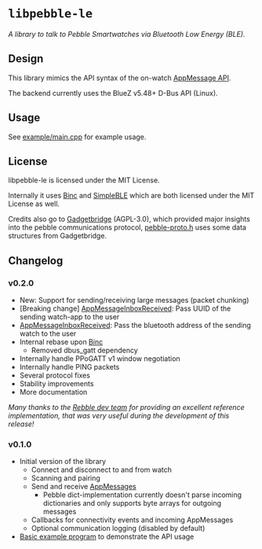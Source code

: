 # `libpebble-le`

_A library to talk to Pebble Smartwatches via Bluetooth Low Energy (BLE)._

## Design

This library mimics the API syntax of the on-watch [AppMessage API](https://developer.rebble.io/developer.pebble.com/docs/c/Foundation/AppMessage/index.html).

The backend currently uses the BlueZ v5.48+ D-Bus API (Linux).

## Usage

See [example/main.cpp](example/main.cpp) for example usage.

## License

libpebble-le is licensed under the MIT License.

Internally it uses [Binc](https://github.com/weliem/bluez_inc) and [SimpleBLE](https://github.com/OpenBluetoothToolbox/SimpleBLE) which are both licensed under the MIT License as well.

Credits also go to [Gadgetbridge](https://codeberg.org/Freeyourgadget/Gadgetbridge) (AGPL-3.0), which provided major insights into the pebble communications protocol, [pebble-proto.h](src/pebble-proto.h) uses some data structures from Gadgetbridge.

## Changelog

### v0.2.0

* New: Support for sending/receiving large messages (packet chunking)
* [Breaking change] [AppMessageInboxReceived](include/pebble-le/pebble-types.h#L66): Pass UUID of the sending watch-app to the user
* [AppMessageInboxReceived](include/pebble-le/pebble-types.h#L66): Pass the bluetooth address of the sending watch to the user
* Internal rebase upon [Binc](https://github.com/weliem/bluez_inc)
  * Removed dbus_gatt dependency
* Internally handle PPoGATT v1 window negotiation
* Internally handle PING packets
* Several protocol fixes
* Stability improvements
* More documentation

_Many thanks to the [Rebble dev team](https://github.com/pebble-dev/mobile-app/blob/master/android/app/src/main/kotlin/io/rebble/cobble/bluetooth) for providing an excellent reference implementation, that was very useful during the development of this release!_

### v0.1.0

* Initial version of the library
  * Connect and disconnect to and from watch
  * Scanning and pairing
  * Send and receive [AppMessages](https://developer.rebble.io/developer.pebble.com/docs/c/Foundation/AppMessage/index.html)
    * Pebble dict-implementation currently doesn't parse incoming dictionaries and only supports byte arrays for outgoing messages
  * Callbacks for connectivity events and incoming AppMessages
  * Optional communication logging (disabled by default)
* [Basic example program](example/main.cpp) to demonstrate the API usage

